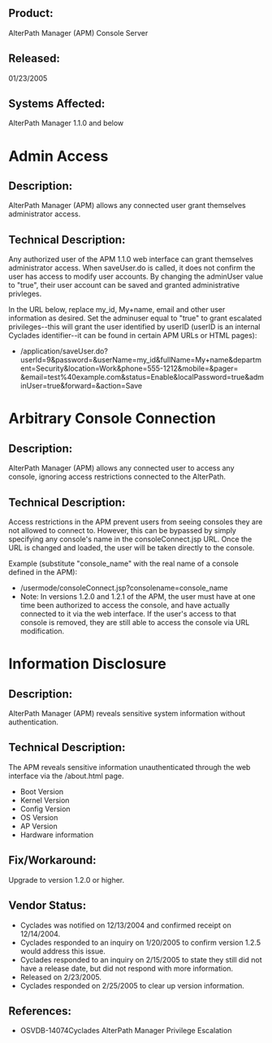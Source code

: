 ## Product:
AlterPath Manager (APM) Console Server

## Released:
01/23/2005

## Systems Affected:
AlterPath Manager 1.1.0 and below

# Admin Access
## Description:
AlterPath Manager (APM) allows any connected user grant themselves administrator access.

## Technical Description:
Any authorized user of the APM 1.1.0 web interface can grant themselves administrator access. When saveUser.do is called, it does not confirm the user has access to modify user accounts. By changing the adminUser value to "true", their user account can be saved and granted administrative privleges.

In the URL below, replace my_id, My+name, email and other user information as desired. Set the adminuser equal to "true" to grant escalated privileges--this will grant the user identified by userID (userID is an internal Cyclades identifier--it can be found in certain APM URLs or HTML pages):

- /application/saveUser.do?userId=9&password=&userName=my_id&fullName=My+name&department=Security&location=Work&phone=555-1212&mobile=&pager=
&email=test%40example.com&status=Enable&localPassword=true&adminUser=true&forward=&action=Save

# Arbitrary Console Connection
## Description:
AlterPath Manager (APM) allows any connected user to access any console, ignoring access restrictions connected to the AlterPath.

## Technical Description:
Access restrictions in the APM prevent users from seeing consoles they are not allowed to connect to. However, this can be bypassed by simply specifying any console's name in the consoleConnect.jsp URL. Once the URL is changed and loaded, the user will be taken directly to the console.

Example (substitute "console_name" with the real name of a console defined in the APM):
- /usermode/consoleConnect.jsp?consolename=console_name
- Note: In versions 1.2.0 and 1.2.1 of the APM, the user must have at one time been authorized to access the console, and have actually connected to it via the web interface. If the user's access to that console is removed, they are still able to access the console via URL modification.

# Information Disclosure
## Description:
AlterPath Manager (APM) reveals sensitive system information without authentication.

## Technical Description:
The APM reveals sensitive information unauthenticated through the web interface via the /about.html page.
- Boot Version
- Kernel Version
- Config Version
- OS Version
- AP Version
- Hardware information


## Fix/Workaround:
Upgrade to version 1.2.0 or higher.

## Vendor Status:
- Cyclades was notified on 12/13/2004 and confirmed receipt on 12/14/2004.
- Cyclades responded to an inquiry on 1/20/2005 to confirm version 1.2.5 would address this issue.
- Cyclades responded to an inquiry on 2/15/2005 to state they still did not have a release date, but did not respond with more information.
- Released on 2/23/2005.
- Cyclades responded on 2/25/2005 to clear up version information.

## References:
- OSVDB-14074Cyclades AlterPath Manager Privilege Escalation
